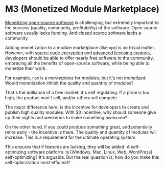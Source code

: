 # M3 (Monetized Module Marketplace)

[Monetizing open-source software](monetization.md) is challenging, but extremely important to the success (quality, community, profitability) of the software.  Open source software usually lacks funding.  And closed source software lacks a community.

Adding monetization to a module marketplace (like `npm`) is no trivial matter.  However, with [source code encryption](encrypting-module-source.md) and [advanced licensing controls](advanced-api-licensing.md), developers should be able to offer nearly free software to the community, embracing all the benefits of open-source software, while being able to monetize their work.

For example, `npm` is a *marketplace* for *modules*, but it's not *monetized*.  Would monetization inhibit the quality and quantity of modules?

That's the brilliance of a free market: it's self regulating.  If a price is too high, the product won't sell, and/or others will compete.

The major difference here, is the incentive for developers to create and publish high quality modules.  With $0 incentive, why should someone give up their nights and weekends to make something awesome?

On the other hand, if you could produce something great, and potentially retire early - the incentive is there.  The quality and quantity of modules will increase.  This is a requirement for the ultimate operating system.

This ensures that if features are lacking, they will be added.  A self-optimizing software platform.  Is [Windows, Mac, Linux, Web, WordPress] self-optimizing?  It's arguable.  But the real question is, how do you make this self-optimization most efficient?
